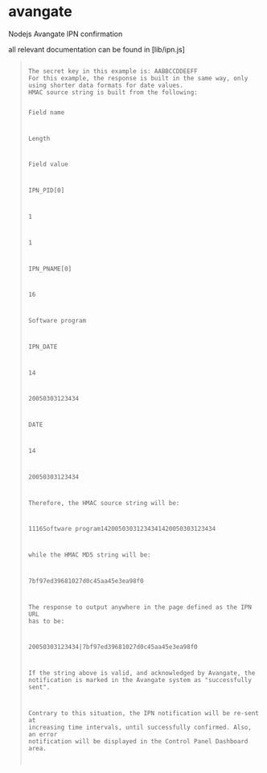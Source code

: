 avangate
========

Nodejs Avangate IPN confirmation

all relevant documentation can be found in [lib/ipn.js]

<blockquote>

<code>
The secret key in this example is: AABBCCDDEEFF
For this example, the response is built in the same way, only using shorter data formats for date values. 
HMAC source string is built from the following:

Field name

Length

Field value

IPN_PID[0]

1

1

IPN_PNAME[0]

16

Software program

IPN_DATE

14

20050303123434

DATE

14

20050303123434

Therefore, the HMAC source string will be:

1116Software program14200503031234341420050303123434

while the HMAC MD5 string will be:

7bf97ed39681027d0c45aa45e3ea98f0

The response to output anywhere in the page defined as the IPN URL has to be:

<EPAYMENT>20050303123434|7bf97ed39681027d0c45aa45e3ea98f0</EPAYMENT>

If the string above is valid, and acknowledged by Avangate, the notification is marked in the Avangate system as "successfully sent".

Contrary to this situation, the IPN notification will be re-sent at increasing time intervals, until successfully confirmed. Also, an error notification will be displayed in the Control Panel Dashboard area.

</code>
</blockquote>